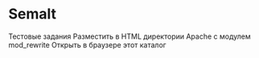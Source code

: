 # Semalt
Тестовые задания
Разместить в HTML директории Apache с модулем mod_rewrite
Открыть в браузере этот каталог
